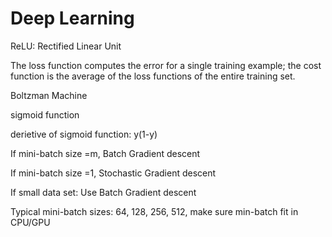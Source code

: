 # Deep Learning





ReLU:  Rectified Linear Unit



The loss function computes the error for a single training example; the cost function is the average of the loss functions of the entire training set.



Boltzman Machine



sigmoid function



derietive of sigmoid function: y(1-y)   



If mini-batch size =m, Batch Gradient descent

If mini-batch size =1,  Stochastic Gradient descent



If small data set: Use Batch Gradient descent 

Typical mini-batch sizes: 64, 128, 256, 512, make sure min-batch fit in CPU/GPU